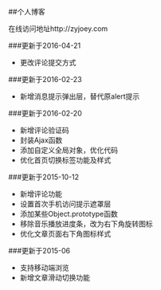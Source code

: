 ##个人博客

在线访问地址http://zyjoey.com

###更新于2016-04-21
- 更改评论提交方式

###更新于2016-02-23
- 新增消息提示弹出层，替代原alert提示 

###更新于2016-02-20
- 新增评论验证码
- 封装Ajax函数
- 添加自定义全局对象，优化代码
- 优化首页切换标签功能及样式

###更新于2015-10-12
- 新增评论功能
- 设置首次手机访问提示遮罩层
- 添加某些Object.prototype函数
- 移除音乐播放进度条，改为右下角旋转图标
- 优化文章页面右下角图标样式

###更新于2015-06
- 支持移动端浏览
- 新增文章滑动切换功能
 
